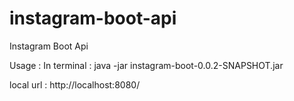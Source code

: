 # instagram-boot-api
Instagram Boot Api

Usage :
  In terminal :
    java -jar instagram-boot-0.0.2-SNAPSHOT.jar

local url : http://localhost:8080/


